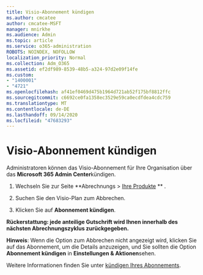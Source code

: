 ```yaml
---
title: Visio-Abonnement kündigen
ms.author: cmcatee
author: cmcatee-MSFT
manager: mnirkhe
ms.audience: Admin
ms.topic: article
ms.service: o365-administration
ROBOTS: NOINDEX, NOFOLLOW
localization_priority: Normal
ms.collection: Adm_O365
ms.assetid: ef2df989-8539-48b5-a324-97d2e09f14fe
ms.custom:
- "1400001"
- "4721"
ms.openlocfilehash: af41ef0469d475b1964d721ab52f175bf8812ffc
ms.sourcegitcommit: c6692ce0fa1358ec3529e59ca0ecdfdea4cdc759
ms.translationtype: MT
ms.contentlocale: de-DE
ms.lasthandoff: 09/14/2020
ms.locfileid: "47683293"
---
```

# <a name="cancel-visio-subscription"></a>Visio-Abonnement kündigen

Administratoren können das Visio-Abonnement für Ihre Organisation über das **Microsoft 365 Admin Center**kündigen.

1. Wechseln Sie zur Seite **Abrechnungs > [Ihre Produkte](https://go.microsoft.com/fwlink/p/?linkid=842054) ** .

2. Suchen Sie den Visio-Plan zum Abbrechen.

3. Klicken Sie auf **Abonnement kündigen**.

**Rückerstattung: jede anteilige Gutschrift wird Ihnen innerhalb des nächsten Abrechnungszyklus zurückgegeben.**

**Hinweis**: Wenn die Option zum Abbrechen nicht angezeigt wird, klicken Sie auf das Abonnement, um die Details anzuzeigen, und Sie sollten die Option **Abonnement kündigen** in **Einstellungen & Aktionen**sehen.

Weitere Informationen finden Sie unter [kündigen Ihres Abonnements](https://docs.microsoft.com/microsoft-365/commerce/subscriptions/cancel-your-subscription).
